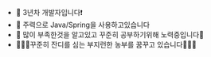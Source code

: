 - 👋 3년차 개발자입니다❗ 
- 👀 주력으로 Java/Spring을 사용하고있습니다 
- 🌱 많이 부족한것을 알고있고 꾸준히 공부하기위해 노력중입니다🙌
- 🌱🌱🌱꾸준히 잔디를 심는 부지런한 농부를 꿈꾸고 있습니다🌱🌱🌱
